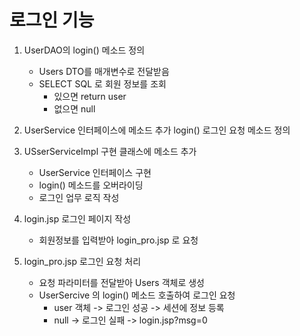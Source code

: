 # 로그인 기능
1. UserDAO의 login() 메소드 정의
    - Users DTO를 매개변수로 전달받음
    - SELECT SQL 로 회원 정보를 조회
        - 있으면 return user
        - 없으면 null
2. UserService 인터페이스에 메소드 추가
    login() 로그인 요청 메소드 정의
3. USserServiceImpl 구현 클래스에 메소드 추가
    - UserService 인터페이스 구현
    - login() 메소드를 오버라이딩
    - 로그인 업무 로직 작성

4. login.jsp 로그인 페이지 작성
    - 회원정보를 입력받아 login_pro.jsp 로 요청

5. login_pro.jsp 로그인 요청 처리
    - 요청 파라미터를 전달받아 Users 객체로 생성
    - UserSercive 의 login() 메소드 호출하여 로그인 요청
        - user 객체 -> 로그인 성공 -> 세션에 정보 등록
        - null      -> 로그인 실패 -> login.jsp?msg=0